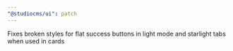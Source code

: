 ```yaml
---
"@studiocms/ui": patch
---
```


Fixes broken styles for flat success buttons in light mode and starlight tabs when used in cards
